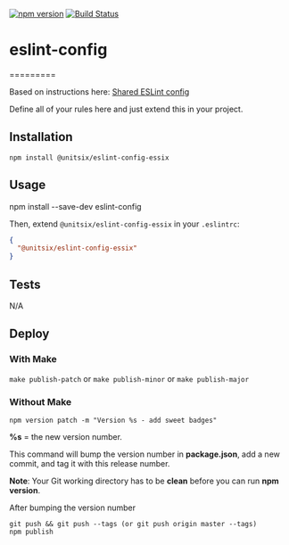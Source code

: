 [![npm version](https://badge.fury.io/js/%40unitsix%2Feslint-config-essix.svg)](https://badge.fury.io/js/%40unitsix%2Feslint-config-essix) [![Build Status](https://travis-ci.org/unitsix/npm-eslint-config-essix.svg?branch=master)](https://travis-ci.org/unitsix/npm-eslint-config-essix)

# eslint-config
=========

Based on instructions here: [Shared ESLint config](http://eslint.org/docs/developer-guide/shareable-configs)

Define all of your rules here and just extend this in your project.

## Installation

  `npm install @unitsix/eslint-config-essix`

## Usage

npm install --save-dev eslint-config

Then, extend `@unitsix/eslint-config-essix` in your `.eslintrc`:

```json
{
  "@unitsix/eslint-config-essix"
}
```

## Tests

  N/A

## Deploy

### With Make

  `make publish-patch`
  or
  `make publish-minor`
  or
  `make publish-major`

### Without Make

```
npm version patch -m "Version %s - add sweet badges"
```

**%s** = the new version number.

This command will bump the version number in **package.json**, add a new commit, and tag it with this release number.

**Note**: Your Git working directory has to be **clean** before you can run **npm version**.

After bumping the version number

```
git push && git push --tags (or git push origin master --tags)
npm publish
```
